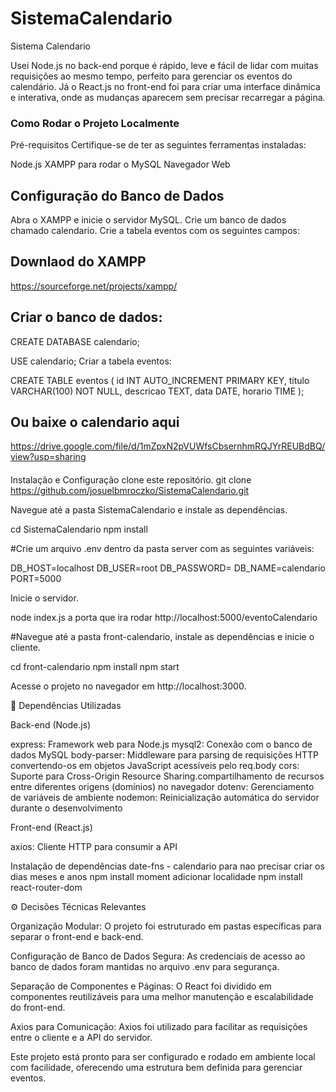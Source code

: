 # SistemaCalendario
Sistema Calendario


Usei Node.js no back-end porque é rápido, leve e fácil de lidar com muitas requisições ao mesmo tempo, perfeito para gerenciar os eventos do calendário. Já o React.js no front-end foi para criar uma interface dinâmica e interativa, onde as mudanças aparecem sem precisar recarregar a página.

### Como Rodar o Projeto Localmente ###

Pré-requisitos
Certifique-se de ter as seguintes ferramentas instaladas:

Node.js
XAMPP para rodar o MySQL
Navegador Web

## Configuração do Banco de Dados
Abra o XAMPP e inicie o servidor MySQL.
Crie um banco de dados chamado calendario.
Crie a tabela eventos com os seguintes campos:

## Downlaod do XAMPP
https://sourceforge.net/projects/xampp/


## Criar o banco de dados:

CREATE DATABASE calendario;
 
USE calendario;
Criar a tabela eventos:

CREATE TABLE eventos (
    id INT AUTO_INCREMENT PRIMARY KEY,
    titulo VARCHAR(100) NOT NULL,
    descricao TEXT,
    data DATE,
    horario TIME
);
####
## Ou baixe o calendario aqui   
https://drive.google.com/file/d/1mZpxN2pVUWfsCbsernhmRQJYrREUBdBQ/view?usp=sharing
####

Instalação e Configuração
clone este repositório.
git clone https://github.com/josuelbmroczko/SistemaCalendario.git

Navegue até a pasta SistemaCalendario e instale as dependências.

cd SistemaCalendario
npm install

#Crie um arquivo .env dentro da pasta server com as seguintes variáveis:

DB_HOST=localhost
DB_USER=root
DB_PASSWORD=
DB_NAME=calendario
PORT=5000


Inicie o servidor.

node index.js
a porta que ira rodar 
http://localhost:5000/eventoCalendario

#Navegue até a pasta front-calendario, instale as dependências e inicie o cliente.

cd front-calendario
npm install
npm start

Acesse o projeto no navegador em http://localhost:3000.

🔧 Dependências Utilizadas

Back-end (Node.js)

express: Framework web para Node.js
mysql2: Conexão com o banco de dados MySQL
body-parser: Middleware para parsing de requisições HTTP convertendo-os em objetos JavaScript acessíveis pelo req.body 
cors: Suporte para Cross-Origin Resource Sharing.compartilhamento de recursos entre diferentes origens (domínios) no navegador
dotenv: Gerenciamento de variáveis de ambiente
nodemon: Reinicialização automática do servidor durante o desenvolvimento

Front-end (React.js)

axios: Cliente HTTP para consumir a API



Instalação de dependências
date-fns - calendario para nao precisar criar os dias meses e anos 
npm install moment adicionar localidade
npm install react-router-dom



⚙️ Decisões Técnicas Relevantes

Organização Modular: O projeto foi estruturado em pastas específicas para separar o front-end e back-end.

Configuração de Banco de Dados Segura: As credenciais de acesso ao banco de dados foram mantidas no arquivo .env para segurança.



Separação de Componentes e Páginas: O React foi dividido em componentes reutilizáveis para uma melhor manutenção e escalabilidade do front-end.

Axios para Comunicação: Axios foi utilizado para facilitar as requisições entre o cliente e a API do servidor.

Este projeto está pronto para ser configurado e rodado em ambiente local com facilidade, oferecendo uma estrutura bem definida para gerenciar eventos.

